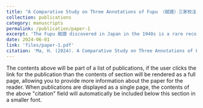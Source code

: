 ```yaml
---
title: "A Comparative Study on Three Annotations of Fupu 〈賦譜〉三家校注平議"
collection: publications
category: manuscripts
permalink: /publication/paper-1
excerpt: 'The Fupu 賦譜 discovered in Japan in the 1940s is a rare record of various norms for writing Fu 賦 by people at that time, which enables us to better understand the structural characteristics of the Tang Dynasty''s Lufu 律賦. Currently, there are mainly three kinds of annotations of the Fupu that are commonly used, They are A Brief Introduction of Fu Pu by Stephen R. Bokenkamp, Annotations of Fupu by Bowei Zhang 張伯偉, and Annotations of the Manuscripts of Fupu in Tang Dynasty by Hanglun Zhan 詹杭倫. This article compares the three most commonly used Fupu annotations in the academic circle, reviews the three annotations, and discuss the influence of the differences of the three kinds of annotations on academic research.'
date: 2024-06-01
link: 'files/paper-1.pdf'
citation: 'Ma, H. (2024). A Comparative Study on Three Annotations of Fupu. *Newsletter for International China Studies*, 28, 371-380.'
---
```


The contents above will be part of a list of publications, if the user clicks the link for the publication than the contents of section will be rendered as a full page, allowing you to provide more information about the paper for the reader. When publications are displayed as a single page, the contents of the above "citation" field will automatically be included below this section in a smaller font.
